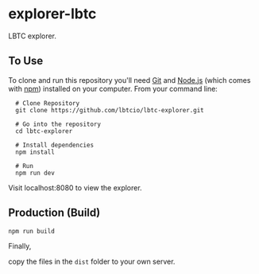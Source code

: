 # explorer-lbtc


LBTC explorer.


## To Use



To clone and run this repository you'll need [Git](https://git-scm.com) and [Node.js](https://nodejs.org/en/download/) (which comes with [npm](http://npmjs.com)) installed on your computer. From your command line:


```bush
  # Clone Repository
  git clone https://github.com/lbtcio/lbtc-explorer.git

  # Go into the repository
  cd lbtc-explorer

  # Install dependencies
  npm install

  # Run
  npm run dev
```


Visit localhost:8080 to view the explorer.

## Production (Build)



```bush
npm run build
```


Finally,


copy the files in the `dist` folder to your own server.

